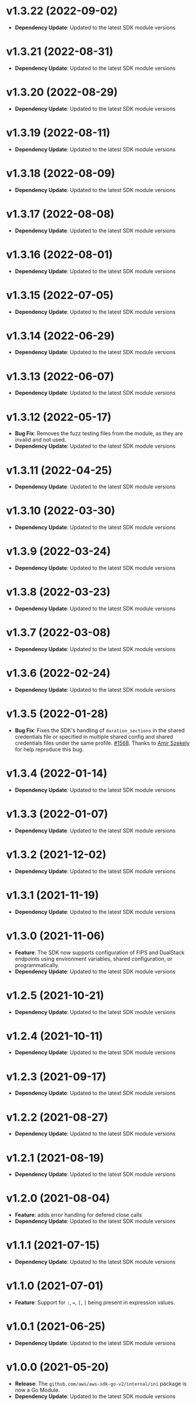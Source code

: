 # v1.3.22 (2022-09-02)

* **Dependency Update**: Updated to the latest SDK module versions

# v1.3.21 (2022-08-31)

* **Dependency Update**: Updated to the latest SDK module versions

# v1.3.20 (2022-08-29)

* **Dependency Update**: Updated to the latest SDK module versions

# v1.3.19 (2022-08-11)

* **Dependency Update**: Updated to the latest SDK module versions

# v1.3.18 (2022-08-09)

* **Dependency Update**: Updated to the latest SDK module versions

# v1.3.17 (2022-08-08)

* **Dependency Update**: Updated to the latest SDK module versions

# v1.3.16 (2022-08-01)

* **Dependency Update**: Updated to the latest SDK module versions

# v1.3.15 (2022-07-05)

* **Dependency Update**: Updated to the latest SDK module versions

# v1.3.14 (2022-06-29)

* **Dependency Update**: Updated to the latest SDK module versions

# v1.3.13 (2022-06-07)

* **Dependency Update**: Updated to the latest SDK module versions

# v1.3.12 (2022-05-17)

* **Bug Fix**: Removes the fuzz testing files from the module, as they are invalid and not used.
* **Dependency Update**: Updated to the latest SDK module versions

# v1.3.11 (2022-04-25)

* **Dependency Update**: Updated to the latest SDK module versions

# v1.3.10 (2022-03-30)

* **Dependency Update**: Updated to the latest SDK module versions

# v1.3.9 (2022-03-24)

* **Dependency Update**: Updated to the latest SDK module versions

# v1.3.8 (2022-03-23)

* **Dependency Update**: Updated to the latest SDK module versions

# v1.3.7 (2022-03-08)

* **Dependency Update**: Updated to the latest SDK module versions

# v1.3.6 (2022-02-24)

* **Dependency Update**: Updated to the latest SDK module versions

# v1.3.5 (2022-01-28)

* **Bug Fix**: Fixes the SDK's handling of `duration_sections` in the shared credentials file or specified in multiple shared config and shared credentials files under the same profile. [#1568](https://github.com/aws/aws-sdk-go-v2/pull/1568). Thanks to [Amir Szekely](https://github.com/kichik) for help reproduce this bug.

# v1.3.4 (2022-01-14)

* **Dependency Update**: Updated to the latest SDK module versions

# v1.3.3 (2022-01-07)

* **Dependency Update**: Updated to the latest SDK module versions

# v1.3.2 (2021-12-02)

* **Dependency Update**: Updated to the latest SDK module versions

# v1.3.1 (2021-11-19)

* **Dependency Update**: Updated to the latest SDK module versions

# v1.3.0 (2021-11-06)

* **Feature**: The SDK now supports configuration of FIPS and DualStack endpoints using environment variables, shared configuration, or programmatically.
* **Dependency Update**: Updated to the latest SDK module versions

# v1.2.5 (2021-10-21)

* **Dependency Update**: Updated to the latest SDK module versions

# v1.2.4 (2021-10-11)

* **Dependency Update**: Updated to the latest SDK module versions

# v1.2.3 (2021-09-17)

* **Dependency Update**: Updated to the latest SDK module versions

# v1.2.2 (2021-08-27)

* **Dependency Update**: Updated to the latest SDK module versions

# v1.2.1 (2021-08-19)

* **Dependency Update**: Updated to the latest SDK module versions

# v1.2.0 (2021-08-04)

* **Feature**: adds error handling for defered close calls
* **Dependency Update**: Updated to the latest SDK module versions

# v1.1.1 (2021-07-15)

* **Dependency Update**: Updated to the latest SDK module versions

# v1.1.0 (2021-07-01)

* **Feature**: Support for `:`, `=`, `[`, `]` being present in expression values.

# v1.0.1 (2021-06-25)

* **Dependency Update**: Updated to the latest SDK module versions

# v1.0.0 (2021-05-20)

* **Release**: The `github.com/aws/aws-sdk-go-v2/internal/ini` package is now a Go Module.
* **Dependency Update**: Updated to the latest SDK module versions

